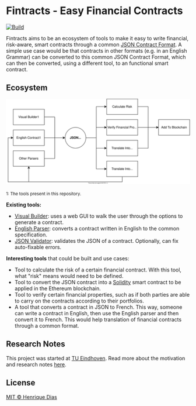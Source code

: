 # Fintracts - Easy Financial Contracts

[![Build](https://img.shields.io/github/workflow/status/hacdias/fintracts/ci?style=flat-square)](https://github.com/hacdias/fintracts/actions/workflows/ci.yaml)

Fintracts aims to be an ecosystem of tools to make it easy to write financial, risk-aware, smart contracts through a common [JSON Contract Format](SPECIFICATION.md). A simple use case would be that contracts in other formats (e.g. in an English Grammar) can be converted to this common JSON Contract Format, which can then be converted, using a different tool, to an functional smart contract.

## Ecosystem

![Fintracts Ecosystem](ecosystem.svg)

<small>1: The tools present in this repository.</small>

**Existing tools:**

- [Visual Builder](builder/): uses a web GUI to walk the user through the options to generate a contract.
- [English Parser](fintracts/): converts a contract written in English to the common specification.
- [JSON Validator](fintracts/): validates the JSON of a contract. Optionally, can fix auto-fixable errors.

**Interesting tools** that could be built and use cases:

- Tool to calculate the risk of a certain financial contract. With this tool, what "risk" means would need to be defined.
- Tool to convert the JSON contract into a [Solidity](https://soliditylang.org/) smart contract to be applied in the Ethereum blockchain.
- Tool to verify certain financial properties, such as if both parties are able to carry on the contracts according to their portfolios.
- A tool that converts a contract in JSON to French. This way, someone can write a contract in English, then use the English parser and then convert it to French. This would help translation of financial contracts through a common format.

## Research Notes

This project was started at [TU Eindhoven](https://tue.nl/). Read more about the motivation and research notes [here](NOTES.md).

## License

[MIT © Henrique Dias](LICENSE)

